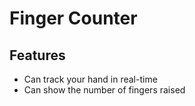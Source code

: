 # Finger Counter

## Features
* Can track your hand in real-time
* Can show the number of fingers raised

